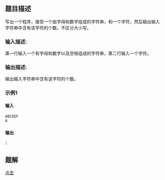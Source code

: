 ## 题目描述   
 
写出一个程序，接受一个由字母和数字组成的字符串，和一个字符，然后输出输入字符串中含有该字符的个数。不区分大小写。

### 输入描述:
 
第一行输入一个有字母和数字以及空格组成的字符串，第二行输入一个字符。

### 输出描述:

输出输入字符串中含有该字符的个数。

### 示例1

#### 输入 

```java
ABCDEF
A
```
#### 输出
```java
1
```

## 题解  

[点击](/src/main/java/华为编程pg/StrTotal.java)
